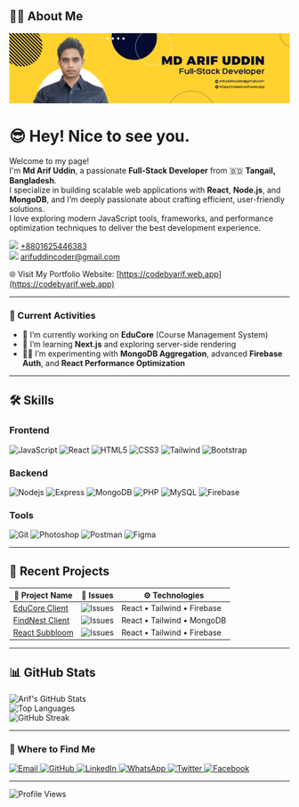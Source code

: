 ## 👨‍💻 About Me

[![Portfolio Banner](https://raw.githubusercontent.com/arifuddincoder/arifuddincoder/main/assets/arifuddin-fullstack-developer.png)](https://codebyarif.web.app)

# 😎 Hey! Nice to see you.

Welcome to my page!  
I'm **Md Arif Uddin**, a passionate **Full-Stack Developer** from 🇧🇩 **Tangail, Bangladesh**.  
I specialize in building scalable web applications with **React**, **Node.js**, and **MongoDB**, and I’m deeply passionate about crafting efficient, user-friendly solutions.  
I love exploring modern JavaScript tools, frameworks, and performance optimization techniques to deliver the best development experience.

[<img src="https://img.shields.io/badge/-25D366?style=flat&logo=whatsapp&logoColor=white" width="20"/>](https://wa.me/8801625446383) [+8801625446383](https://wa.me/8801625446383)  
[<img src="https://img.shields.io/badge/-D14836?style=flat&logo=gmail&logoColor=white" width="20"/>](mailto:arifuddincoder@gmail.com) [arifuddincoder@gmail.com](mailto:arifuddincoder@gmail.com)  

🌐 Visit My Portfolio Website: [https://codebyarif.web.app](https://codebyarif.web.app)

---

### 📌 Current Activities
- 🔭 I’m currently working on **EduCore** (Course Management System)  
- 🌱 I’m learning **Next.js** and exploring server-side rendering  
- 👨‍💻 I’m experimenting with **MongoDB Aggregation**, advanced **Firebase Auth**, and **React Performance Optimization**  

---

## 🛠️ Skills  

### **Frontend**
<p>
  <img alt="JavaScript" src="https://img.shields.io/badge/-JavaScript-F7DF1E?style=flat-square&logo=javascript&logoColor=black" />
  <img alt="React" src="https://img.shields.io/badge/-React-45b8d8?style=flat-square&logo=react&logoColor=white" />
  <img alt="HTML5" src="https://img.shields.io/badge/-HTML5-E34F26?style=flat-square&logo=html5&logoColor=white" />
  <img alt="CSS3" src="https://img.shields.io/badge/-CSS3-1572B6?style=flat-square&logo=css3&logoColor=white" />
  <img alt="Tailwind" src="https://img.shields.io/badge/-Tailwind-38B2AC?style=flat-square&logo=tailwindcss&logoColor=white" />
  <img alt="Bootstrap" src="https://img.shields.io/badge/-Bootstrap-563D7C?style=flat-square&logo=bootstrap&logoColor=white" />
</p>

### **Backend**
<p>
  <img alt="Nodejs" src="https://img.shields.io/badge/-Nodejs-43853d?style=flat-square&logo=node.js&logoColor=white" />
  <img alt="Express" src="https://img.shields.io/badge/-Express-000000?style=flat-square&logo=express&logoColor=white" />
  <img alt="MongoDB" src="https://img.shields.io/badge/-MongoDB-13aa52?style=flat-square&logo=mongodb&logoColor=white" />
  <img alt="PHP" src="https://img.shields.io/badge/-PHP-777BB4?style=flat-square&logo=php&logoColor=white" />
  <img alt="MySQL" src="https://img.shields.io/badge/-MySQL-4479A1?style=flat-square&logo=mysql&logoColor=white" />
  <img alt="Firebase" src="https://img.shields.io/badge/-Firebase-FFCA28?style=flat-square&logo=firebase&logoColor=white" />
</p>

### **Tools**
<p>
  <img alt="Git" src="https://img.shields.io/badge/-Git-F05032?style=flat-square&logo=git&logoColor=white" />
  <img alt="Photoshop" src="https://img.shields.io/badge/-Photoshop-31A8FF?style=flat-square&logo=adobephotoshop&logoColor=white" />
  <img alt="Postman" src="https://img.shields.io/badge/-Postman-FF6C37?style=flat-square&logo=postman&logoColor=white" />
  <img alt="Figma" src="https://img.shields.io/badge/-Figma-F24E1E?style=flat-square&logo=figma&logoColor=white" />
</p>

---

## 📂 Recent Projects
| 🧠 Project Name | 🐞 Issues | ⚙️ Technologies |
|----------------|-----------|----------------|
| [EduCore Client](https://github.com/arifuddincoder/educore_clientside) | ![Issues](https://img.shields.io/github/issues/arifuddincoder/educore_clientside) | React • Tailwind • Firebase |
| [FindNest Client](https://github.com/arifuddincoder/findnest-client) | ![Issues](https://img.shields.io/github/issues/arifuddincoder/findnest-client) | React • Tailwind • MongoDB |
| [React Subbloom](https://github.com/arifuddincoder/react-subbloom) | ![Issues](https://img.shields.io/github/issues/arifuddincoder/react-subbloom) | React • Tailwind • Firebase |

---

## 📊 GitHub Stats  
![Arif's GitHub Stats](https://github-readme-stats.vercel.app/api?username=arifuddincoder&show_icons=true&theme=default)  
![Top Languages](https://github-readme-stats.vercel.app/api/top-langs/?username=arifuddincoder&layout=compact&theme=default)  
![GitHub Streak](https://github-readme-streak-stats.herokuapp.com?username=arifuddincoder&theme=default)
 

---

<h3>🔗 Where to Find Me</h3>

<p>
  <a href="mailto:arifuddincoder@gmail.com" target="_blank">
    <img alt="Email" src="https://img.shields.io/badge/Email-D14836?style=for-the-badge&logo=gmail&logoColor=white" />
  </a>

  <a href="https://github.com/arifuddincoder" target="_blank">
    <img alt="GitHub" src="https://img.shields.io/badge/GitHub-181717?style=for-the-badge&logo=github&logoColor=white" />
  </a>

  <a href="https://linkedin.com/in/arifuddincoder" target="_blank">
    <img alt="LinkedIn" src="https://img.shields.io/badge/LinkedIn-0A66C2?style=for-the-badge&logo=linkedin&logoColor=white" />
  </a>

  <a href="https://wa.me/8801625446383" target="_blank">
    <img alt="WhatsApp" src="https://img.shields.io/badge/WhatsApp-25D366?style=for-the-badge&logo=whatsapp&logoColor=white" />
  </a>

  <a href="https://twitter.com/arifuddincoder" target="_blank">
    <img alt="Twitter" src="https://img.shields.io/badge/Twitter-1DA1F2?style=for-the-badge&logo=twitter&logoColor=white" />
  </a>

  <a href="https://facebook.com/arifuddincoder" target="_blank">
    <img alt="Facebook" src="https://img.shields.io/badge/Facebook-1877F2?style=for-the-badge&logo=facebook&logoColor=white" />
  </a>
</p>

---

![Profile Views](https://komarev.com/ghpvc/?username=arifuddincoder&color=blue)
